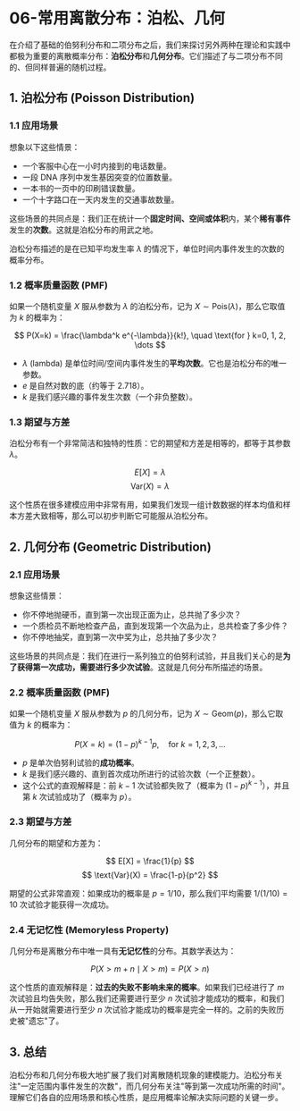 # 06-常用离散分布：泊松、几何

在介绍了基础的伯努利分布和二项分布之后，我们来探讨另外两种在理论和实践中都极为重要的离散概率分布：**泊松分布**和**几何分布**。它们描述了与二项分布不同的、但同样普遍的随机过程。

## 1. 泊松分布 (Poisson Distribution)

### 1.1 应用场景

想象以下这些情景：

* 一个客服中心在一小时内接到的电话数量。
* 一段 DNA 序列中发生基因突变的位置数量。
* 一本书的一页中的印刷错误数量。
* 一个十字路口在一天内发生的交通事故数量。

这些场景的共同点是：我们正在统计一个**固定时间、空间或体积**内，某个**稀有事件**发生的**次数**。这就是泊松分布的用武之地。

泊松分布描述的是在已知平均发生率 $\lambda$ 的情况下，单位时间内事件发生的次数的概率分布。

### 1.2 概率质量函数 (PMF)

如果一个随机变量 $X$ 服从参数为 $\lambda$ 的泊松分布，记为 $X \sim \text{Pois}(\lambda)$，那么它取值为 $k$ 的概率为：

$$ P(X=k) = \frac{\lambda^k e^{-\lambda}}{k!}, \quad \text{for } k=0, 1, 2, \dots $$

* $\lambda$ (lambda) 是单位时间/空间内事件发生的**平均次数**。它也是泊松分布的唯一参数。
* $e$ 是自然对数的底（约等于 2.718）。
* $k$ 是我们感兴趣的事件发生次数（一个非负整数）。

### 1.3 期望与方差

泊松分布有一个非常简洁和独特的性质：它的期望和方差是相等的，都等于其参数 $\lambda$。

$$ E[X] = \lambda $$
$$ \text{Var}(X) = \lambda $$

这个性质在很多建模应用中非常有用，如果我们发现一组计数数据的样本均值和样本方差大致相等，那么可以初步判断它可能服从泊松分布。

## 2. 几何分布 (Geometric Distribution)

### 2.1 应用场景

想象这些情景：

* 你不停地抛硬币，直到第一次出现正面为止，总共抛了多少次？
* 一个质检员不断地检查产品，直到发现第一个次品为止，总共检查了多少件？
* 你不停地抽奖，直到第一次中奖为止，总共抽了多少次？

这些场景的共同点是：我们在进行一系列独立的伯努利试验，并且我们关心的是**为了获得第一次成功，需要进行多少次试验**。这就是几何分布所描述的场景。

### 2.2 概率质量函数 (PMF)

如果一个随机变量 $X$ 服从参数为 $p$ 的几何分布，记为 $X \sim \text{Geom}(p)$，那么它取值为 $k$ 的概率为：

$$ P(X=k) = (1-p)^{k-1}p, \quad \text{for } k=1, 2, 3, \dots $$

* $p$ 是单次伯努利试验的**成功概率**。
* $k$ 是我们感兴趣的、直到首次成功所进行的试验次数（一个正整数）。
* 这个公式的直观解释是：前 $k-1$ 次试验都失败了（概率为 $(1-p)^{k-1}$），并且第 $k$ 次试验成功了（概率为 $p$）。

### 2.3 期望与方差

几何分布的期望和方差为：

$$ E[X] = \frac{1}{p} $$
$$ \text{Var}(X) = \frac{1-p}{p^2} $$

期望的公式非常直观：如果成功的概率是 $p=1/10$，那么我们平均需要 $1/(1/10)=10$ 次试验才能获得一次成功。

### 2.4 无记忆性 (Memoryless Property)

几何分布是离散分布中唯一具有**无记忆性**的分布。其数学表达为：

$$ P(X > m+n \mid X > m) = P(X > n) $$

这个性质的直观解释是：**过去的失败不影响未来的概率**。如果我们已经进行了 $m$ 次试验且均告失败，那么我们还需要进行至少 $n$ 次试验才能成功的概率，和我们从一开始就需要进行至少 $n$ 次试验才能成功的概率是完全一样的。之前的失败历史被"遗忘"了。

## 3. 总结

泊松分布和几何分布极大地扩展了我们对离散随机现象的建模能力。泊松分布关注"一定范围内事件发生的次数"，而几何分布关注"等到第一次成功所需的时间"。理解它们各自的应用场景和核心性质，是应用概率论解决实际问题的关键一步。
